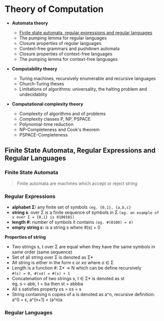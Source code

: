 # Theory of Computation
- **Automata theory**
  - [Finite state automata, regular expressions and regular languages](#finite-state-automata-regular-expressions-and-regular-languages)
  - The pumping lemma for regular languages
  - Closure properties of regular languages
  - Context-free grammars and pushdown automata
  - Closure properties of context-free languages
  - The pumping lemma for context-free languages

- **Computability theory**
  - Turing machines, recursively enumerable and recursive languages
  - Church-Turing theses
  - Limitations of algorithms: universality, the halting problem and undecidablity

- **Computational complexity theory**
  - Complexity of algorithms and of problems
  - Complexity classes P, NP, PSPACE
  - Polynomial-time reduction
  - NP-Completeness and Cook's theorem
  - PSPACE-Completeness

## Finite State Automata, Regular Expressions and Regular Languages
### Finite State Automata
> Finite automata are machines which accept or reject string


### Regular Expressions
- **alphabet Σ:** any finite set of symbols ``(eg. {0,1}, {a,b,c}``
- **string s**: over Σ is a finite sequence of symbols in Σ ``(eg. an example of s over Σ = {0,1} is 0100101)``
- **length #:** number of symbols it contains ``(eg. #(0100) = 4)``
- **empty string ε:** is a string s where #(s) = 0

**Properties of string**
- Two strings s, t over Σ are equal when they have the same symbols in same order (same sequence)
- Set of all string over Σ is denoted as Σ*
- All string is either in the form ε or xσ where σ ∈ Σ
- Length is a function #: Σ* -> N which can be define recursively</br>
  ``#(ε) = 0, #(xσ) = #(x) + 1``
- Concatenation of two strings s, t ∈ Σ* is denoted as st</br>
  eg. s = abb, t = ba then st = abbba
- All s satisfies property εs = εs = s
- String containing n copies of a is denoted as a^n, recursive definition: </br>
  a^0 = ε, a^(n+1) = (a^n)a

### Regular Languages
